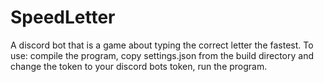 # SpeedLetter
A discord bot that is a game about typing the correct letter the fastest.
To use:
compile the program,
copy settings.json from the build directory and change the token to your discord bots token,
run the program.

